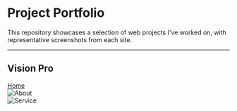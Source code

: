 # Project Portfolio

This repository showcases a selection of web projects I've worked on, with representative screenshots from each site.

---

## Vision Pro

[Home](vision-pro/Vision-Pros-0-Home.jpg)  
![About](path/vision-pro/about.jpg)  
![Service](path/vision-pro/service.jpg)

